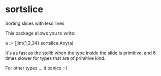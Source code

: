 sortslice
=========

Sorting slices with less lines

This package allows you to write:

a := []int{1,2,34}
sortslice.Any(a)

It's as fast as the stdlib when the type inside the slide is primitive, and 6 times slower for types that are of primitive kind.

For other types ... it panics :-)
